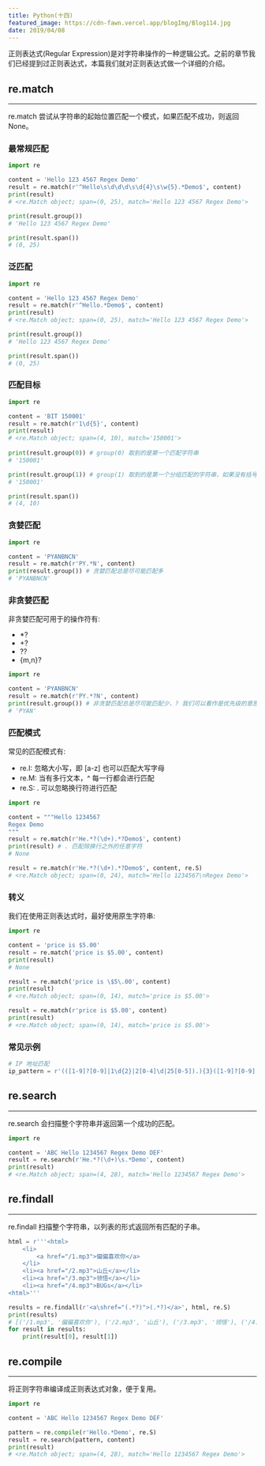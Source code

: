 ```yaml
---
title: Python(十四)
featured_image: https://cdn-fawn.vercel.app/blogImg/Blog114.jpg
date: 2019/04/08
---
```


正则表达式(Regular Expression)是对字符串操作的一种逻辑公式。之前的章节我们已经提到过正则表达式，本篇我们就对正则表达式做一个详细的介绍。

## re.match
***  
re.match 尝试从字符串的起始位置匹配一个模式，如果匹配不成功，则返回 None。

### 最常规匹配
``` python
import re

content = 'Hello 123 4567 Regex Demo'
result = re.match(r'^Hello\s\d\d\d\s\d{4}\s\w{5}.*Demo$', content)
print(result)
# <re.Match object; span=(0, 25), match='Hello 123 4567 Regex Demo'>

print(result.group())
# 'Hello 123 4567 Regex Demo'

print(result.span())
# (0, 25)
```

### 泛匹配
``` python
import re

content = 'Hello 123 4567 Regex Demo'
result = re.match(r'^Hello.*Demo$', content)
print(result)
# <re.Match object; span=(0, 25), match='Hello 123 4567 Regex Demo'>

print(result.group())
# 'Hello 123 4567 Regex Demo'

print(result.span())
# (0, 25)
```

### 匹配目标
``` python
import re

content = 'BIT 150001'
result = re.match(r'1\d{5}', content)
print(result)
# <re.Match object; span=(4, 10), match='150001'>
 
print(result.group(0)) # group(0) 取到的是第一个匹配字符串
# '150001'

print(result.group(1)) # group(1) 取到的是第一个分组匹配的字符串，如果没有括号分组，group(0) 与 group(1) 相同
# '150001'

print(result.span())
# (4, 10)
```

### 贪婪匹配
``` python
import re

content = 'PYANBNCN'
result = re.match(r'PY.*N', content)
print(result.group()) # 贪婪匹配总是尽可能匹配多
# 'PYANBNCN'
```

### 非贪婪匹配
非贪婪匹配可用于的操作符有: 
- *?
- +?
- ??
- {m,n}?

``` python
import re

content = 'PYANBNCN'
result = re.match(r'PY.*?N', content)
print(result.group()) # 非贪婪匹配总是尽可能匹配少，? 我们可以看作是优先级的意思
# 'PYAN'
```

### 匹配模式
常见的匹配模式有: 
- re.I: 忽略大小写，即 [a-z] 也可以匹配大写字母
- re.M: 当有多行文本，^ 每一行都会进行匹配
- re.S: . 可以忽略换行符进行匹配

``` python
import re

content = """Hello 1234567 
Regex Demo
"""
result = re.match(r'He.*?(\d+).*?Demo$', content)
print(result) # . 匹配除换行之外的任意字符
# None

result = re.match(r'He.*?(\d+).*?Demo$', content, re.S)
# <re.Match object; span=(0, 24), match='Hello 1234567\nRegex Demo'>
```

### 转义
我们在使用正则表达式时，最好使用原生字符串: 
``` python
import re

content = 'price is $5.00'
result = re.match('price is $5.00', content)
print(result)
# None

result = re.match('price is \$5\.00', content)
print(result)
# <re.Match object; span=(0, 14), match='price is $5.00'>

result = re.match(r'price is $5.00', content)
print(result)
# <re.Match object; span=(0, 14), match='price is $5.00'>
```

### 常见示例
``` python
# IP 地址匹配
ip_pattern = r'(([1-9]?[0-9]|1\d{2}|2[0-4]\d|25[0-5]).){3}([1-9]?[0-9]|1\d{2}|2[0-4]\d|25[0-5])'
```

## re.search
***  
re.search 会扫描整个字符串并返回第一个成功的匹配。

``` python
import re

content = 'ABC Hello 1234567 Regex Demo DEF'
result = re.search(r'He.*?(\d+)\s.*Demo', content)
print(result)
# <re.Match object; span=(4, 28), match='Hello 1234567 Regex Demo'>
```

## re.findall
***  
re.findall 扫描整个字符串，以列表的形式返回所有匹配的子串。

``` python
html = r'''<html>
    <li>
        <a href="/1.mp3">偏偏喜欢你</a>
    </li>
    <li><a href="/2.mp3">山丘</a></li>
    <li><a href="/3.mp3">领悟</a></li>
    <li><a href="/4.mp3">BUGs</a></li>
<html>'''

results = re.findall(r'<a\shref="(.*?)">(.*?)</a>', html, re.S)
print(results)
# [('/1.mp3', '偏偏喜欢你'), ('/2.mp3', '山丘'), ('/3.mp3', '领悟'), ('/4.mp3', 'BUGs')]
for result in results:
    print(result[0], result[1])
```

## re.compile
***  
将正则字符串编译成正则表达式对象，便于复用。

``` python
import re

content = 'ABC Hello 1234567 Regex Demo DEF'

pattern = re.compile(r'Hello.*Demo', re.S)
result = re.search(pattern, content)
print(result)
# <re.Match object; span=(4, 28), match='Hello 1234567 Regex Demo'>
```